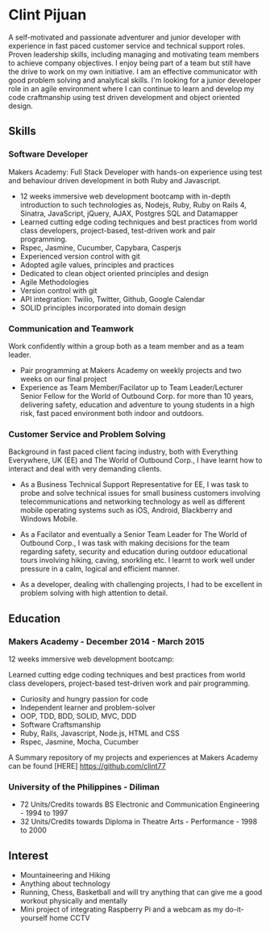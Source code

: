 # Clint Pijuan

A self-motivated and passionate adventurer and junior developer with experience in fast paced customer service and technical support roles. Proven leadership skills, including managing and motivating team members to achieve company objectives. I enjoy being part of a team but still have the drive to work on my own initiative. I am an effective communicator with good problem solving and analytical skills. I'm looking for a junior developer role in an agile environment where I can continue to learn and develop my code craftmanship using test driven development and object oriented design.

## Skills

### Software Developer

Makers Academy: Full Stack Developer with hands-on experience using test and behaviour driven development in both Ruby and Javascript.

- 12 weeks immersive web development bootcamp with in-depth introduction to such technologies as, Nodejs, Ruby, Ruby on Rails 4, Sinatra, JavaScript, jQuery, AJAX, Postgres SQL and Datamapper
- Learned cutting edge coding techniques and best practices from world class developers, project-based, test-driven work and pair programming.
- Rspec, Jasmine, Cucumber, Capybara, Casperjs
- Experienced version control with git
- Adopted agile values, principles and practices
- Dedicated to clean object oriented principles and design
- Agile Methodologies
- Version control with git
- API integration: Twilio, Twitter, Github, Google Calendar
- SOLID principles incorporated into domain design

### Communication and Teamwork

Work confidently within a group both as a team member and as a team leader. 

- Pair programming at Makers Academy on weekly projects and two weeks on our final project
- Experience as Team Member/Facilator up to Team Leader/Lecturer Senior Fellow for the World of Outbound Corp. for more than 10 years, delivering safety, education and adventure to young students in a high risk, fast paced environment both indoor and outdoors.

### Customer Service and Problem Solving

Background in fast paced client facing industry, both with Everything Everywhere, UK (EE) and The World of Outbound Corp., I have learnt how to interact and deal with very demanding clients. 

- As a Business Technical Support Representative for EE, I was task to probe and solve technical issues for small business customers involving telecommunications and networking technology as well as different mobile operating systems such as iOS, Android, Blackberry and Windows Mobile. 

- As a Facilator and eventually a Senior Team Leader for The World of Outbound Corp., I was task with making decisions for the team regarding safety, security and education during outdoor educational tours involving hiking, caving, snorkling etc. I learnt to work well under pressure in a calm, logical and efficient manner.

- As a developer, dealing with challenging projects, I had to be excellent in problem solving with high attention to detail.

## Education

### Makers Academy - December 2014 - March 2015

12 weeks immersive web development bootcamp:

Learned cutting edge coding techniques and best practices from world class developers, project-based test-driven work and pair programming.

- Curiosity and hungry passion for code
- Independent learner and problem-solver
- OOP, TDD, BDD, SOLID, MVC, DDD
- Software Craftsmanship
- Ruby, Rails, Javascript, Node.js, HTML and CSS
- Rspec, Jasmine, Mocha, Cucumber

A Summary repository of my projects and experiences at Makers Academy can be found [HERE] https://github.com/clint77

### University of the Philippines - Diliman

- 72 Units/Credits towards BS Electronic and Communication Engineering - 1994 to 1997
- 32 Units/Credits towards Diploma in Theatre Arts - Performance - 1998 to 2000

## Interest

- Mountaineering and Hiking
- Anything about technology 
- Running, Chess, Basketball and will try anything that can give me a good workout physically and mentally
- Mini project of integrating Raspberry Pi and a webcam as my do-it-yourself home CCTV


